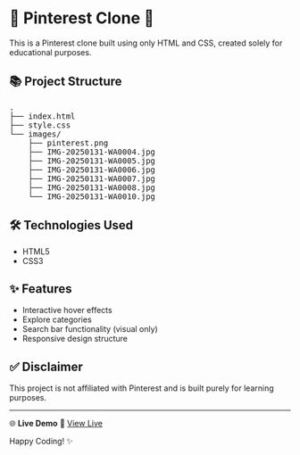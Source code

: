 <h1>🎨 Pinterest Clone 🎡</h1>

<p>This is a Pinterest clone built using only HTML and CSS, created solely for educational purposes.</p>

<h2>📚 Project Structure</h2>
<pre>
.
├── index.html
├── style.css
└── images/
    ├── pinterest.png
    ├── IMG-20250131-WA0004.jpg
    ├── IMG-20250131-WA0005.jpg
    ├── IMG-20250131-WA0006.jpg
    ├── IMG-20250131-WA0007.jpg
    ├── IMG-20250131-WA0008.jpg
    └── IMG-20250131-WA0010.jpg
</pre>

<h2>🛠️ Technologies Used</h2>
<ul>
  <li>HTML5</li>
  <li>CSS3</li>
</ul>

<h2>✨ Features</h2>
<ul>
  <li>Interactive hover effects</li>
  <li>Explore categories</li>
  <li>Search bar functionality (visual only)</li>
  <li>Responsive design structure</li>
</ul>
<h2>✅ Disclaimer</h2>
<p>This project is not affiliated with Pinterest and is built purely for learning purposes.</p>

---
🌐 **Live Demo**
🔗 [View Live]( https://pavani-codes.github.io/Pinterest/)
<br>
<p>Happy Coding! ✨</p>
